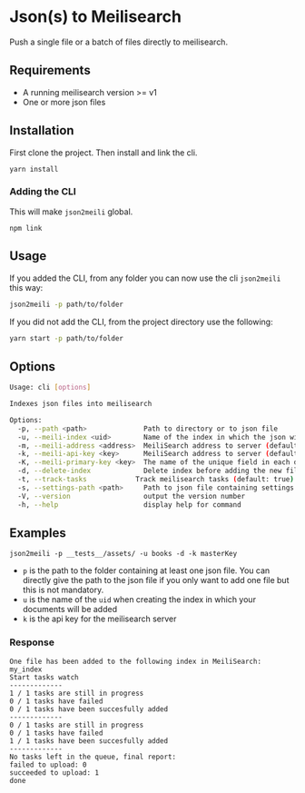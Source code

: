 # Json(s) to Meilisearch

Push a single file or a batch of files directly to meilisearch.

## Requirements

- A running meilisearch version >= v1
- One or more json files

## Installation

First clone the project.
Then install and link the cli.

```
yarn install
```

### Adding the CLI

This will make `json2meili` global.
```
npm link
```

## Usage

If you added the CLI, from any folder you can now use the cli `json2meili` this way:

```bash
json2meili -p path/to/folder
```

If you did not add the CLI, from the project directory use the following:
```bash
yarn start -p path/to/folder
```


## Options

```bash
Usage: cli [options]

Indexes json files into meilisearch

Options:
  -p, --path <path>              Path to directory or to json file
  -u, --meili-index <uid>        Name of the index in which the json will be added (default: "my_index")
  -m, --meili-address <address>  MeiliSearch address to server (default: "http://localhost:7700")
  -k, --meili-api-key <key>      MeiliSearch address to server (default: "masterKey")
  -K, --meili-primary-key <key>  The name of the unique field in each document
  -d, --delete-index             Delete index before adding the new files (default: false)
  -t, --track-tasks            Track meilisearch tasks (default: true)
  -s, --settings-path <path>     Path to json file containing settings
  -V, --version                  output the version number
  -h, --help                     display help for command
```

## Examples

```
json2meili -p __tests__/assets/ -u books -d -k masterKey
```

- `p` is the path to the folder containing at least one json file. You can directly give the path to the json file if you only want to add one file but this is not mandatory.
- `u` is the name of the `uid`  when creating the index in which your documents will be added
- `k` is the api key for the meilisearch server


### Response
```
One file has been added to the following index in MeiliSearch: my_index
Start tasks watch
-------------
1 / 1 tasks are still in progress
0 / 1 tasks have failed
0 / 1 tasks have been succesfully added
-------------
0 / 1 tasks are still in progress
0 / 1 tasks have failed
1 / 1 tasks have been succesfully added
-------------
No tasks left in the queue, final report:
failed to upload: 0
succeeded to upload: 1
done
```

